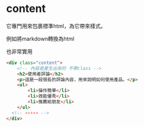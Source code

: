 # content

它專門用來包裹標準html，為它帶來樣式。

例如將markdown轉換為html

也非常實用

```html
<div class="content">
    <!-- 內容是產生出來的 不帶class -->
    <h2>使用者評論</h2>
    <p>這是一段很長的評論內容，用來說明如何使用產品。</p>
    <ul>
        <li>操作簡單</li>
        <li>效能優秀</li>
        <li>推薦給朋友</li>
    </ul>
  <!-- ----- -->
</div>

```
